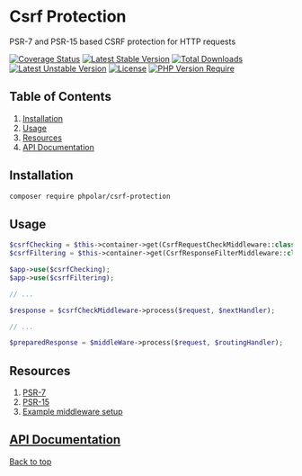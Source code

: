 # Csrf Protection

PSR-7 and PSR-15 based CSRF protection for HTTP requests

[![Coverage Status](https://coveralls.io/repos/github/phpolar/csrf-protection/badge.svg?branch=main)](https://coveralls.io/github/phpolar/csrf-protection?branch=main) [![Latest Stable Version](http://poser.pugx.org/phpolar/csrf-protection/v)](https://packagist.org/packages/phpolar/csrf-protection) [![Total Downloads](http://poser.pugx.org/phpolar/csrf-protection/downloads)](https://packagist.org/packages/phpolar/csrf-protection) [![Latest Unstable Version](http://poser.pugx.org/phpolar/csrf-protection/v/unstable)](https://packagist.org/packages/phpolar/csrf-protection) [![License](http://poser.pugx.org/phpolar/csrf-protection/license)](https://packagist.org/packages/phpolar/csrf-protection) [![PHP Version Require](http://poser.pugx.org/phpolar/csrf-protection/require/php)](https://packagist.org/packages/phpolar/csrf-protection)

## Table of Contents

1. [Installation](#installation)
1. [Usage](#usage)
1. [Resources](#resources)
1. [API Documentation](#api-documentation)

## Installation

```bash
composer require phpolar/csrf-protection
```

## Usage

```php
$csrfChecking = $this->container->get(CsrfRequestCheckMiddleware::class);
$csrfFiltering = $this->container->get(CsrfResponseFilterMiddleware::class);

$app->use($csrfChecking);
$app->use($csrfFiltering);

// ...

$response = $csrfCheckMiddleware->process($request, $nextHandler);

// ...

$preparedResponse = $middleWare->process($request, $routingHandler);
```

## Resources

1. [PSR-7](https://www.php-fig.org/psr/psr-7/)
1. [PSR-15](https://www.php-fig.org/psr/psr-15/)
1. [Example middleware setup](https://www.php-fig.org/psr/psr-15/meta/#63-example-interface-interactions)

## [API Documentation](https://phpolar.github.io/csrf-protection/)

[Back to top](#csrf-protection)
